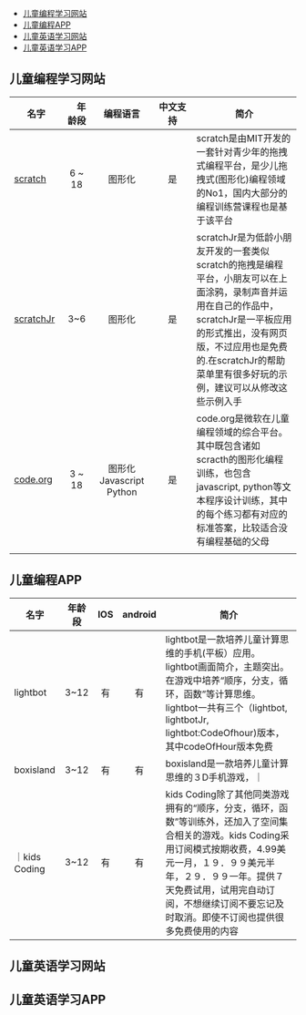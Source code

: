 * [儿童编程学习网站](#儿童编程学习网站)
* [儿童编程APP](#儿童编程APP)
* [儿童英语学习网站](#儿童英语学习网站)
* [儿童英语学习APP](#儿童英语学习APP)

## 儿童编程学习网站

|名字     |　年龄段  | 编程语言 | 中文支持　 | 简介　　|
|--------|:------------:|:---------:|:-----------:|--------|
|[scratch](https://scratch.mit.edu/) | 6 ~ 18 | 图形化 | 是 | scratch是由MIT开发的一套针对青少年的拖拽式编程平台，是少儿拖拽式(图形化)编程领域的No1，国内大部分的编程训练营课程也是基于该平台|
|[scratchJr](https://www.scratchjr.org/)| 3~6 | 图形化 | 是　| scratchJr是为低龄小朋友开发的一套类似scratch的拖拽是编程平台，小朋友可以在上面涂鸦，录制声音并运用在自己的作品中，scratchJr是一平板应用的形式推出，没有网页版，不过应用也是免费的.在scratchJr的帮助菜单里有很多好玩的示例，建议可以从修改这些示例入手|
|[code.org](https://code.org/)|3 ~ 18 | 图形化<br>Javascript<br>Python 　| 是 | code.org是微软在儿童编程领域的综合平台。其中既包含诸如scracth的图形化编程训练，也包含javascript, python等文本程序设计训练，其中的每个练习都有对应的标准答案，比较适合没有编程基础的父母|
|<img width=200/>|<img width=６00/>|<img width=400/>|<img width=450/>|<img width=200/>|


## 儿童编程APP

| 名字　　|年龄段 |IOS|android| 简介　|
|-------|:----:|:---:|:---:|------|
|lightbot|3~12|有|有|lightbot是一款培养儿童计算思维的手机(平板）应用。lightbot画面简介，主题突出。在游戏中培养“顺序，分支，循环，函数”等计算思维。lightbot一共有三个（lightbot, lightbotJr, lightbot:CodeOfhour)版本，其中codeOfHour版本免费|
|boxisland|3~12|有|有|boxisland是一款培养儿童计算思维的３D手机游戏，｜
｜kids Coding|3~12|有|有|kids Coding除了其他同类游戏拥有的“顺序，分支，循环，函数”等训练外，还加入了空间集合相关的游戏。kids Coding采用订阅模式按期收费，4.99美元一月，１９．９９美元半年，２９．９９一年。提供７天免费试用，试用完自动订阅，不想继续订阅不要忘记及时取消。即使不订阅也提供很多免费使用的内容|

## 儿童英语学习网站

## 儿童英语学习APP
